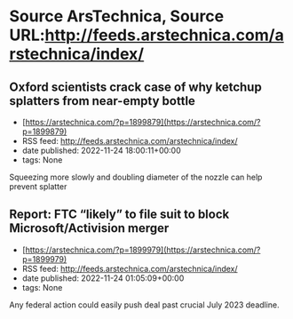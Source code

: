 # Source ArsTechnica, Source URL:http://feeds.arstechnica.com/arstechnica/index/

## Oxford scientists crack case of why ketchup splatters from near-empty bottle
 - [https://arstechnica.com/?p=1899879](https://arstechnica.com/?p=1899879)
 - RSS feed: http://feeds.arstechnica.com/arstechnica/index/
 - date published: 2022-11-24 18:00:11+00:00
 - tags: None

Squeezing more slowly and doubling diameter of the nozzle can help prevent splatter

## Report: FTC “likely” to file suit to block Microsoft/Activision merger
 - [https://arstechnica.com/?p=1899979](https://arstechnica.com/?p=1899979)
 - RSS feed: http://feeds.arstechnica.com/arstechnica/index/
 - date published: 2022-11-24 01:05:09+00:00
 - tags: None

Any federal action could easily push deal past crucial July 2023 deadline.
